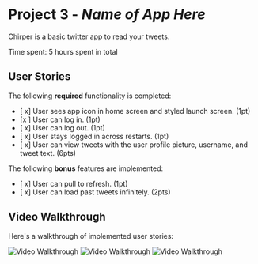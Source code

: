 # Project 3 - *Name of App Here*

Chirper is a basic twitter app to read your tweets.

Time spent: 5 hours spent in total

## User Stories

The following **required** functionality is completed:

- [ x] User sees app icon in home screen and styled launch screen. (1pt)
- [x ] User can log in. (1pt)
- [ x] User can log out. (1pt)
- [ x] User stays logged in across restarts. (1pt)
- [ x] User can view tweets with the user profile picture, username, and tweet text. (6pts)

The following **bonus** features are implemented:

- [ x] User can pull to refresh. (1pt)
- [ x] User can load past tweets infinitely. (2pts)

## Video Walkthrough

Here's a walkthrough of implemented user stories:

<img src='http://g.recordit.co/k5DKdCgN4f.gif' title='Video Walkthrough' width='' alt='Video Walkthrough' />
<img src='http://g.recordit.co/iPb4ba3PHf.gif' title='Video Walkthrough' width='' alt='Video Walkthrough' />
<img src='http://g.recordit.co/pXubeuGrMF.gif' title='Video Walkthrough' width='' alt='Video Walkthrough' />

